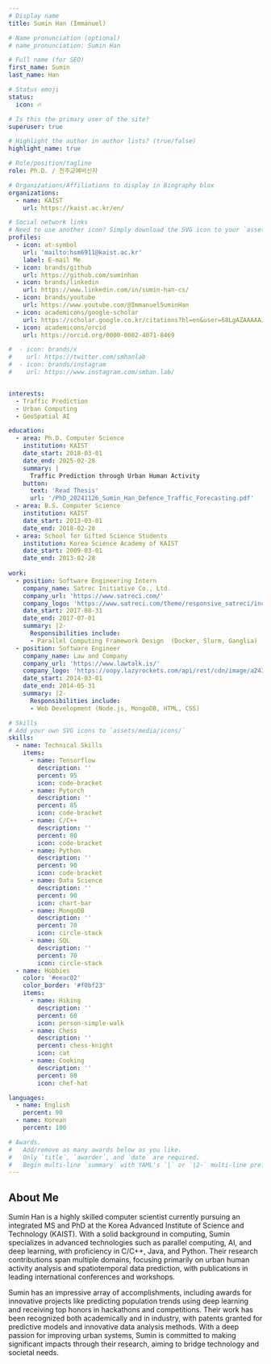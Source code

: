 ```yaml
---
# Display name
title: Sumin Han (Immanuel)

# Name pronunciation (optional)
# name_pronunciation: Sumin Han

# Full name (for SEO)
first_name: Sumin
last_name: Han

# Status emoji
status:
  icon: 🔥

# Is this the primary user of the site?
superuser: true

# Highlight the author in author lists? (true/false)
highlight_name: true

# Role/position/tagline
role: Ph.D. / 천주교예비신자

# Organizations/Affiliations to display in Biography blox
organizations:
  - name: KAIST
    url: https://kaist.ac.kr/en/

# Social network links
# Need to use another icon? Simply download the SVG icon to your `assets/media/icons/` folder.
profiles:
  - icon: at-symbol
    url: 'mailto:hsm6911@kaist.ac.kr'
    label: E-mail Me
  - icon: brands/github
    url: https://github.com/suminhan
  - icon: brands/linkedin
    url: https://www.linkedin.com/in/sumin-han-cs/
  - icon: brands/youtube
    url: https://www.youtube.com/@ImmanuelSuminHan
  - icon: academicons/google-scholar
    url: https://scholar.google.co.kr/citations?hl=en&user=68LgAZAAAAAJ
  - icon: academicons/orcid
    url: https://orcid.org/0000-0002-4071-8469

#  - icon: brands/x
#    url: https://twitter.com/smhanlab
#  - icon: brands/instagram
#    url: https://www.instagram.com/smhan.lab/


interests:
  - Traffic Prediction
  - Urban Computing
  - GeoSpatial AI

education:
  - area: Ph.D. Computer Science
    institution: KAIST
    date_start: 2018-03-01
    date_end: 2025-02-28
    summary: |
      Traffic Prediction through Urban Human Activity
    button:
      text: 'Read Thesis'
      url: '/PhD_20241126_Sumin_Han_Defence_Traffic_Forecasting.pdf'
  - area: B.S. Computer Science
    institution: KAIST
    date_start: 2013-03-01
    date_end: 2018-02-28
  - area: School for Gifted Science Students
    institution: Korea Science Academy of KAIST
    date_start: 2009-03-01
    date_end: 2013-02-28
   
work:
  - position: Software Engineering Intern
    company_name: Satrec Initiative Co., Ltd.
    company_url: 'https://www.satreci.com/'
    company_logo: 'https://www.satreci.com/theme/responsive_satreci/include/img/top_logo_c.svg'
    date_start: 2017-08-31
    date_end: 2017-07-01
    summary: |2-
      Responsibilities include:
      - Parallel Computing Framework Design  (Docker, Slurm, Ganglia)
  - position: Software Engineer
    company_name: Law and Company
    company_url: 'https://www.lawtalk.is/'
    company_logo: 'https://oopy.lazyrockets.com/api/rest/cdn/image/a2430b0f-e9fd-4f7c-ad33-84ec88abdbc3.png'
    date_start: 2014-03-01
    date_end: 2014-05-31
    summary: |2-
      Responsibilities include:
      - Web Development (Node.js, MongoDB, HTML, CSS)

# Skills
# Add your own SVG icons to `assets/media/icons/`
skills:
  - name: Technical Skills
    items:
      - name: Tensorflow
        description: ''
        percent: 95
        icon: code-bracket
      - name: Pytorch
        description: ''
        percent: 85
        icon: code-bracket
      - name: C/C++
        description: ''
        percent: 80
        icon: code-bracket
      - name: Python
        description: ''
        percent: 90
        icon: code-bracket
      - name: Data Science
        description: ''
        percent: 90
        icon: chart-bar
      - name: MongoDB
        description: ''
        percent: 70
        icon: circle-stack
      - name: SQL
        description: ''
        percent: 70
        icon: circle-stack
  - name: Hobbies
    color: '#eeac02'
    color_border: '#f0bf23'
    items:
      - name: Hiking
        description: ''
        percent: 60
        icon: person-simple-walk
      - name: Chess
        description: ''
        percent: chess-knight
        icon: cat
      - name: Cooking
        description: ''
        percent: 80
        icon: chef-hat

languages:
  - name: English
    percent: 90
  - name: Korean
    percent: 100

# Awards.
#   Add/remove as many awards below as you like.
#   Only `title`, `awarder`, and `date` are required.
#   Begin multi-line `summary` with YAML's `|` or `|2-` multi-line prefix and indent 2 spaces below.
---
```


## About Me

Sumin Han is a highly skilled computer scientist currently pursuing an integrated MS and PhD at the Korea Advanced Institute of Science and Technology (KAIST). With a solid background in computing, Sumin specializes in advanced technologies such as parallel computing, AI, and deep learning, with proficiency in C/C++, Java, and Python. Their research contributions span multiple domains, focusing primarily on urban human activity analysis and spatiotemporal data prediction, with publications in leading international conferences and workshops.

Sumin has an impressive array of accomplishments, including awards for innovative projects like predicting population trends using deep learning and receiving top honors in hackathons and competitions. Their work has been recognized both academically and in industry, with patents granted for predictive models and innovative data analysis methods. With a deep passion for improving urban systems, Sumin is committed to making significant impacts through their research, aiming to bridge technology and societal needs.
